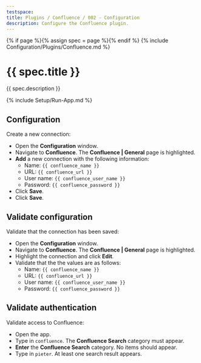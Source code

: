 ```yaml
---
testspace:
title: Plugins / Confluence / 002 - Configuration
description: Configure the Confluence plugin.
---
```


{% if page %}{% assign spec = page %}{% endif %}
{% include Configuration/Plugins/Confluence.md %}

# {{ spec.title }}

{{ spec.description }}

{% include Setup/Run-App.md %}

## Configuration

Create a new connection:

- Open the **Configuration** window.
- Navigate to **Confluence**. The **Confluence | General** page is highlighted.
- **Add** a new connection with the following information:
  - Name: `{{ confluence_name }}`
  - URL: `{{ confluence_url }}`
  - User name: `{{ confluence_user_name }}`
  - Password: `{{ confluence_password }}`
- Click **Save**.
- Click **Save**.

## Validate configuration

Validate that the connection has been saved:

- Open the **Configuration** window.
- Navigate to **Confluence**. The **Confluence | General** page is highlighted.
- Highlight the connection and click **Edit**.
- Validate that the the values are as follows:
  - Name: `{{ confluence_name }}`
  - URL: `{{ confluence_url }}`
  - User name: `{{ confluence_user_name }}`
  - Password: `{{ confluence_password }}`

## Validate authentication

Validate access to Confluence:

- Open the app.
- Type in `confluence`. The **Confluence Search** category must appear.
- **Enter** the **Confluence Search** category. No items should appear.
- Type in `pieter`. At least one search result appears.
